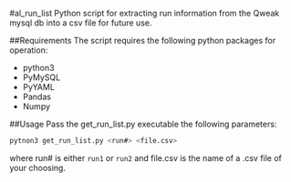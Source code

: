 #al_run_list
Python script for extracting run information from the Qweak mysql db into a csv file for future use.

##Requirements
The script requires the following python packages for operation: 

* python3
* PyMySQL
* PyYAML
* Pandas
* Numpy

##Usage
Pass the get_run_list.py executable the following parameters:

```bash
pytnon3 get_run_list.py <run#> <file.csv>
```
where run# is either `run1` or `run2` and file.csv is the name of a .csv file of your choosing.
